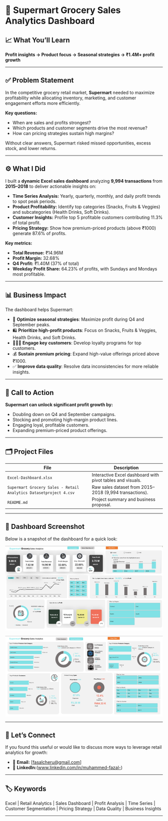 # 🛒 Supermart Grocery Sales Analytics Dashboard

## 📈 What You’ll Learn
**Profit insights → Product focus → Seasonal strategies → ₹1.4M+ profit growth**

---

## ✅ Problem Statement

In the competitive grocery retail market, **Supermart** needed to maximize profitability while allocating inventory, marketing, and customer engagement efforts more efficiently.

**Key questions:**
- When are sales and profits strongest?
- Which products and customer segments drive the most revenue?
- How can pricing strategies sustain high margins?

Without clear answers, Supermart risked missed opportunities, excess stock, and lower returns.

---

## ⚙️ What I Did

I built a **dynamic Excel sales dashboard** analyzing **9,994 transactions** from **2015–2018** to deliver actionable insights on:

- **Time Series Analysis:** Yearly, quarterly, monthly, and daily profit trends to spot peak periods.
- **Product Profitability:** Identify top categories (Snacks, Fruits & Veggies) and subcategories (Health Drinks, Soft Drinks).
- **Customer Insights:** Profile top 5 profitable customers contributing 11.3% of total profit.
- **Pricing Strategy:** Show how premium-priced products (above ₹1000) generate 87.6% of profits.

**Key metrics:**
- **Total Revenue:** ₹14.96M
- **Profit Margin:** 32.68%
- **Q4 Profit:** ₹1.40M (37% of total)
- **Weekday Profit Share:** 64.23% of profits, with Sundays and Mondays most profitable.

---

## 📊 Business Impact

The dashboard helps Supermart:
- 📅 **Optimize seasonal strategies**: Maximize profit during Q4 and September peaks.
- 🛍️ **Prioritize high-profit products**: Focus on Snacks, Fruits & Veggies, Health Drinks, and Soft Drinks.
- 🧑‍🤝‍🧑 **Engage key customers**: Develop loyalty programs for top customers.
- 💰 **Sustain premium pricing**: Expand high-value offerings priced above ₹1000.
- ✅ **Improve data quality**: Resolve data inconsistencies for more reliable insights.

---

## 🚀 Call to Action

**Supermart can unlock significant profit growth by:**
- Doubling down on Q4 and September campaigns.
- Stocking and promoting high-margin product lines.
- Engaging loyal, profitable customers.
- Expanding premium-priced product offerings.

---

## 🗂️ Project Files

| File | Description |
|------|--------------|
| `Excel-Dashboard.xlsx` | Interactive Excel dashboard with pivot tables and visuals. |
| `Supermart Grocery Sales - Retail Analytics Datasetproject 4.csv` | Raw sales dataset from 2015–2018 (9,994 transactions). |
| `README.md` | Project summary and business proposal. |

---

## 📸 Dashboard Screenshot

Below is a snapshot of the dashboard for a quick look:

![Supermart Sales Dashboard](https://github.com/muhammed-fazal/Supermart-Grocery-Sales---Retail-Analytics-/blob/main/Screenshot%202025-07-15%20023307.png)  


![Supermart Sales Dashboard](https://github.com/muhammed-fazal/Supermart-Grocery-Sales---Retail-Analytics-/blob/main/Screenshot%202025-07-15%20023411.png)  


---

## 🤝 Let’s Connect

If you found this useful or would like to discuss more ways to leverage retail analytics for growth:

- 📧 **Email:** [fasalcheru@gmail.com]
- 🔗 **LinkedIn:**(www.linkedin.com/in/muhammed-fazal-)

---

## 🏷️ Keywords

Excel | Retail Analytics | Sales Dashboard | Profit Analysis | Time Series | Customer Segmentation | Pricing Strategy | Data Quality | Business Insights

---
